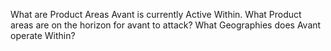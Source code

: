 What are Product Areas Avant is currently Active Within. What Product areas are on the horizon for avant to attack?
What Geographies does Avant operate Within?

